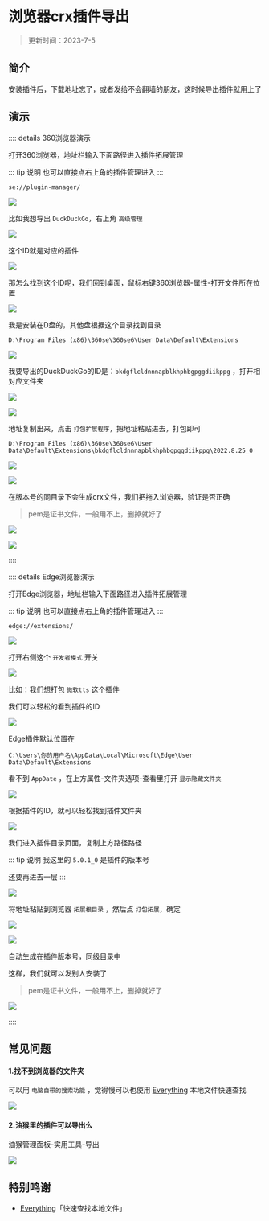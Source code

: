 # 浏览器crx插件导出

> 更新时间：2023-7-5


## 简介

安装插件后，下载地址忘了，或者发给不会翻墙的朋友，这时候导出插件就用上了


## 演示


:::: details 360浏览器演示

打开360浏览器，地址栏输入下面路径进入插件拓展管理

::: tip 说明
也可以直接点右上角的插件管理进入
:::

```
se://plugin-manager/
```

![](/crx/crx-01.png)

比如我想导出 `DuckDuckGo`，右上角 `高级管理`

![](/crx/crx-02.png)

这个ID就是对应的插件

![](/crx/crx-03.png)


那怎么找到这个ID呢，我们回到桌面，鼠标右键360浏览器-属性-打开文件所在位置

![](/crx/crx-04.png)


我是安装在D盘的，其他盘根据这个目录找到目录

```
D:\Program Files (x86)\360se\360se6\User Data\Default\Extensions
```

![](/crx/crx-05.png)


我要导出的DuckDuckGo的ID是：`bkdgflcldnnnapblkhphbgpggdiikppg` ，打开相对应文件夹


![](/crx/crx-06.png)

![](/crx/crx-07.png)


地址复制出来，点击 `打包扩展程序`，把地址粘贴进去，打包即可

```
D:\Program Files (x86)\360se\360se6\User Data\Default\Extensions\bkdgflcldnnnapblkhphbgpggdiikppg\2022.8.25_0
```

![](/crx/crx-08.png)


![](/crx/crx-09.png)


在版本号的同目录下会生成crx文件，我们把拖入浏览器，验证是否正确

> pem是证书文件，一般用不上，删掉就好了

![](/crx/crx-10.png)

![](/crx/crx-11.png)

::::





:::: details Edge浏览器演示

打开Edge浏览器，地址栏输入下面路径进入插件拓展管理

::: tip 说明
也可以直接点右上角的插件管理进入
:::

```
edge://extensions/
```

![](/crx/crx-12.png)


打开右侧这个 `开发者模式` 开关

![](/crx/crx-13.png)


比如：我们想打包 `微软tts` 这个插件

我们可以轻松的看到插件的ID

![](/crx/crx-14.png)


Edge插件默认位置在

```
C:\Users\你的用户名\AppData\Local\Microsoft\Edge\User Data\Default\Extensions
```

看不到 `AppDate` ，在上方属性-文件夹选项-查看里打开 `显示隐藏文件夹`

![](/crx/crx-15.png)

根据插件的ID，就可以轻松找到插件文件夹

![](/crx/crx-16.png)


我们进入插件目录页面，复制上方路径路径

::: tip 说明
我这里的 `5.0.1_0` 是插件的版本号

还要再进去一层
:::

![](/crx/crx-17.png)

将地址粘贴到浏览器 `拓展根目录` ，然后点 `打包拓展`，确定

![](/crx/crx-18.png)

![](/crx/crx-19.png)


自动生成在插件版本号，同级目录中

这样，我们就可以发别人安装了

> pem是证书文件，一般用不上，删掉就好了

![](/crx/crx-20.png)


::::






## 常见问题



#### 1.找不到浏览器的文件夹

可以用 `电脑自带的搜索功能` ，觉得慢可以也使用 [Everything](https://www.voidtools.com/zh-cn/) 本地文件快速查找

![](/crx/crx-21.png)



#### 2.油猴里的插件可以导出么

油猴管理面板-实用工具-导出

![](/crx/crx-22.png)



## 特别鸣谢


* [Everything](https://www.voidtools.com/zh-cn/)「快速查找本地文件」
